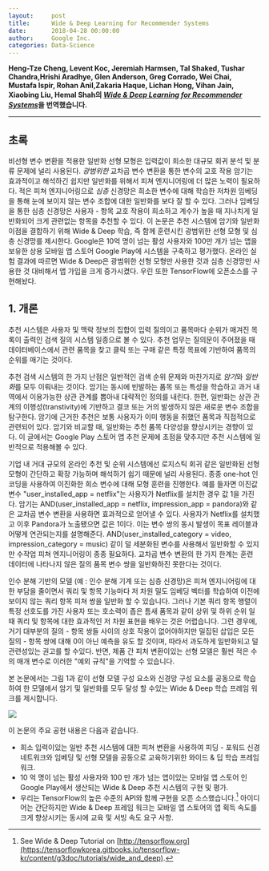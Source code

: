 ```yaml
---
layout:     post
title:      Wide & Deep Learning for Recommender Systems
date:       2018-04-28 00:00:00
author:     Google Inc.
categories: Data-Science
---  
```

  
  
**Heng-Tze Cheng, Levent Koc, Jeremiah Harmsen, Tal Shaked, Tushar Chandra,Hrishi Aradhye, Glen Anderson, Greg Corrado, Wei Chai, Mustafa Ispir, Rohan Anil,Zakaria Haque, Lichan Hong, Vihan Jain, Xiaobing Liu, Hemal Shah의 [*Wide & Deep Learning for Recommender Systems*](https://arxiv.org/pdf/1606.07792v1.pdf)을 번역했습니다.**
  
  
- - -
  
## 초록
  
비선형 변수 변환을 적용한 일반화 선형 모형은 입력값이 희소한 대규모 회귀 분석 및 분류 문제에 널리 사용된다. *광범위한* 교차곱 변수 변환을 통한 변수의 교호 작용 암기는 효과적이고 해석하긴 쉽지만 일반화를 위해서 피쳐 엔지니어링에 더 많은 노력이 필요하다. 적은 피쳐 엔지니어링으로 *심층* 신경망은 희소한 변수에 대해 학습한 저차원 임베딩을 통해 눈에 보이지 않는 변수 조합에 대한 일반화를 보다 잘 할 수 있다. 그러나 임베딩을 통한 심층 신경망은 사용자 - 항목 교호 작용이 희소하고 계수가 높을 때 지나치게 일반화되어 크게 관련없는 항목을 추천할 수 있다. 이 논문은 추천 시스템에 암기와 일반화 이점을 결합하기 위해 Wide & Deep 학습, 즉 함께 훈련시킨 광범위한 선형 모형 및 심층 신경망를 제시한다. Google은 10억 명이 넘는 활성 사용자와 100만 개가 넘는 앱을 보유한 상용 모바일 앱 스토어 Google Play에 시스템을 구축하고 평가했다. 온라인 실험 결과에 따르면 Wide & Deep은 광범위한 선형 모형만 사용한 것과 심층 신경망만 사용한 것 대비해서 앱 가입을 크게 증가시켰다. 우린 또한 TensorFlow에 오픈소스를 구현해놨다.
  
## 1. 개론
  
추천 시스템은 사용자 및 맥락 정보의 집합이 입력 질의이고 품목마다 순위가 매겨진 목록이 출력인 검색 질의 시스템 일종으로 볼 수 있다. 추천 업무는 질의문이 주어졌을 때 데이터베이스에서 관련 품목을 찾고 클릭 또는 구매 같은 특정 목표에 기반하여 품목의 순위를 매기는 것이다.
  
추천 검색 시스템의 한 가지 난점은 일반적인 검색 순위 문제와 마찬가지로 *암기*와 *일반화*를 모두 이뤄내는 것이다. 암기는 동시에 빈발하는 품목 또는 특성을 학습하고 과거 내역에서 이용가능한 상관 관계를 뽑아내 대략적인 정의를 내린다. 한편, 일반화는 상관 관계의 이행성(transtivity)에 기반하고 결코 또는 거의 발생하지 않은 새로운 변수 조합을 탐구한다. 암기에 근거한 추천은 보통 사용자가 이미 행동을 취했던 품목과 직접적으로 관련되어 있다. 암기와 비교할 때, 일반화는 추천 품목 다양성을 향상시키는 경향이 있다. 이 글에서는 Google Play 스토어 앱 추천 문제에 초점을 맞추지만 추천 시스템에 일반적으로 적용해볼 수 있다.
  
기업 내 거대 규모의 온라인 추천 및 순위 시스템에선 로지스틱 회귀 같은 일반화된 선형 모형이 간단하고 확장 가능하며 해석하기 쉽기 때문에 널리 사용된다. 종종 one-hot 인코딩을 사용하여 이진화한 희소 변수에 대해 모형 훈련을 진행한다. 예를 들자면 이진값 변수 "user_installed_app = netflix"는 사용자가 Netflix를 설치한 경우 값 1을 가진다. 암기는 AND(user_installed_app = netflix, impression_app = pandora)와 같은 교차곱 변수 변환을 사용하면 효과적으로 얻어낼 수 있다. 사용자가 Netflix를 설치했고 이후 Pandora가 노출됐으면 값은 1이다. 이는 변수 쌍의 동시 발생이 목표 레이블과 어떻게 연관되는지를 설명해준다. AND(user_installed_category = video, impression_category = music) 같이 덜 세분화된 변수를 사용해서 일반화할 수 있지만 수작업 피쳐 엔지니어링이 종종 필요하다. 교차곱 변수 변환의 한 가지 한계는 훈련 데이터에 나타나지 않은 질의 품목 변수 쌍을 일반화하진 못한다는 것이다.
  
인수 분해 기반의 모델 (예 : 인수 분해 기계 또는 심층 신경망)은 피쳐 엔지니어링에 대한 부담을 줄이면서 쿼리 및 항목 기능마다 저 차원 밀도 임베딩 벡터를 학습하여 이전에 보이지 않는 쿼리 항목 피쳐 쌍을 일반화 할 수 있습니다. 그러나 기본 쿼리 항목 행렬이 특정 선호도를 가진 사용자 또는 호소력이 좁은 틈새 품목과 같이 상위 및 하위 순위 일 때 쿼리 및 항목에 대한 효과적인 저 차원 표현을 배우는 것은 어렵습니다. 그런 경우에, 거기
대부분의 질의 - 항목 쌍들 사이의 상호 작용이 없어야하지만 밀집된 삽입은 모든 질의 - 항목 쌍에 대해 0이 아닌 예측을 유도 할 것이며, 따라서 과도하게 일반화되고 덜 관련성있는 권고를 할 수있다. 반면, 제품 간 피처 변환이있는 선형 모델은 훨씬 적은 수의 매개 변수로 이러한 "예외 규칙"을 기억할 수 있습니다.
  

본 논문에서는 그림 1과 같이 선형 모델 구성 요소와 신경망 구성 요소를 공동으로 학습하여 한 모델에서 암기 및 일반화를 모두 달성 할 수있는 Wide & Deep 학습 프레임 워크를 제시합니다.

![](https://aldente0630.github.io/assets/wide_&_deep_learning_for_RS1.png)
  
이 논문의 주요 공헌 내용은 다음과 같습니다.
* 희소 입력이있는 일반 추천 시스템에 대한 피쳐 변환을 사용하여 피딩 - 포워드 신경 네트워크와 임베딩 및 선형 모델을 공동으로 교육하기위한 와이드 & 딥 학습 프레임 워크.
* 10 억 명이 넘는 활성 사용자와 100 만 개가 넘는 앱이있는 모바일 앱 스토어 인 Google Play에서 생산되는 Wide & Deep 추천 시스템의 구현 및 평가.
* 우리는 TensorFlow의 높은 수준의 API와 함께 구현을 오픈 소스했습니다.[^1]
아이디어는 간단하지만 Wide & Deep 프레임 워크는 모바일 앱 스토어의 앱 획득 속도를 크게 향상시키는 동시에 교육 및 서빙 속도 요구 사항.

[^1]: See Wide & Deep Tutorial on [http://tensorflow.org](https://tensorflowkorea.gitbooks.io/tensorflow-kr/content/g3doc/tutorials/wide_and_deep).
